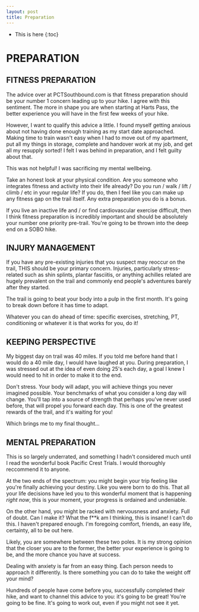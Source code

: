 ```yaml
---
layout: post
title: Preparation
---
```


* This is here
{:toc}

# PREPARATION
## FITNESS PREPARATION

The advice over at PCTSouthbound.com is that fitness preparation should be your number 1 concern leading up to your hike. I agree with this sentiment. The more in shape you are when starting at Harts Pass, the better experience you will have in the first few weeks of your hike.

However, I want to qualify this advice a little. I found myself getting anxious about not having done enough training as my start date approached. Making time to train wasn't easy when I had to move out of my apartment, put all my things in storage, complete and handover work at my job, and get all my resupply sorted! I felt I was behind in preparation, and I felt guilty about that.

This was not helpful! I was sacrificing my mental wellbeing. 

Take an honest look at your physical condition. Are you someone who integrates fitness and activity into their life already? Do you run / walk / lift / climb / etc in your regular life? If you do, then I feel like you can make up any fitness gap on the trail itself. Any extra preparation you do is a bonus.

If you live an inactive life and / or find cardiovascular exercise difficult, then I think fitness preparation is incredibly important and should be absolutely your number one priority pre-trail. You're going to be thrown into the deep end on a SOBO hike.

## INJURY MANAGEMENT
If you have any pre-existing injuries that you suspect may reoccur on the trail, THIS should be your primary concern. Injuries, particularly stress-related such as shin splints, plantar fasciitis, or anything achilles related are hugely prevalent on the trail and commonly end people's adventures barely after they started. 

The trail is going to beat your body into a pulp in the first month. It's going to break down before it has time to adapt. 

Whatever you can do ahead of time: specific exercises, stretching, PT, conditioning or whatever it is that works for you, do it!

## KEEPING PERSPECTIVE
My biggest day on trail was 40 miles. If you told me before hand that I would do a 40 mile day, I would have laughed at you. During preparation, I was stressed out at the idea of even doing 25's each day, a goal I knew I would need to hit in order to make it to the end.

Don't stress. Your body will adapt, you will achieve things you never imagined possible. Your benchmarks of what you consider a long day will change. You'll tap into a source of strength that perhaps you've never used before, that will propel you forward each day. This is one of the greatest rewards of the trail, and it's waiting for you!

Which brings me to my final thought...

## MENTAL PREPARATION
This is so largely underrated, and something I hadn't considered much until I read the wonderful book Pacific Crest Trials. I would thoroughly reccommend it to anyone. 

At the two ends of the spectrum: you might begin your trip feeling like you're finally achieving your destiny. Like you were born to do this. That all your life decisions have led you to this wonderful moment that is happening _right now_, this is your moment, your progress is ordained and undeniable.

On the other hand, you might be racked with nervousness and anxiety. Full of doubt. Can I make it? What the f**k am I thinking, this is insane! I can't do this. I haven't prepared enough. I'm foregoing comfort, friends, an easy life, certainty, all to be out here.

Likely, you are somewhere between these two poles. It is my strong opinion that the closer you are to the former, the better your experience is going to be, and the more chance you have at success. 

Dealing with anxiety is far from an easy thing. Each person needs to approach it differently. Is there something you can do to take the weight off your mind? 

Hundreds of people have come before you, successfully completed their hike, and want to channel this advice to you: it's going to be great! You're going to be fine. It's going to work out, even if you might not see it yet.
